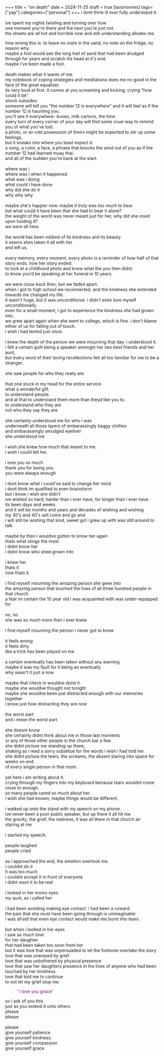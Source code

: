 +++
title = "on death"
date = 2024-11-25
draft = true
[taxonomies]
tags=["yap"]
categories=["personal"]
+++
i dont think ill ever fully understand it.<br/>
<br/>
ive spent my nights twisting and turning over how <br/>
one moment you're there and the next you're just not. <br/>
the sheets are all hot and horrible now and still understanding alludes me.<br/>

how wrong this is. to leave no mark in the sand, no note on the fridge, no reason why.<br/>
maybe a fool would see the long trail of sand that had been drudged through for years and scratch his head at it's end.<br/>
maybe i've been made a fool.<br/>
<br/>
death makes what it wants of me.<br/>
my notebook of coping strategies and meditations does me no good in the face of the great equalizer.<br/>
its very loud at first. it comes at you screaming and kicking; crying "how could it be".<br/>
shock subsides.<br/>
someone will tell you "the number 12 is everywhere" and it will feel as if the number 12 is haunting you.<br/>
you'll see it everywhere- buses, milk cartons, the time.<br/>
every turn of every corner of your day will find some cruel way to remind you of what you've lost.<br/>
a photo, or an odd possession of theirs might be expected to stir up some feelings,<br/>
but it sneaks into where you least expect it.<br/>
a song, a color, a face, a phrase that knocks the wind out of you as if the number 12 had learned muay thai.<br/>
and all of the sudden you're back at the start.<br/>
<br/>
where was i<br/>
where was i when it happened<br/>
what was i doing<br/>
what could i have done<br/>
why did she do it<br/>
why why why<br/>
<br/>
maybe she's happier now. maybe it truly was too much to bear.<br/>
but what could it have been that she had to bear it alone?<br/>
the weight of the world was never meant just for her, why did she insist upon holding it?<br/>
we were all here.<br/>
<br/>
the world has been robbed of its kindness and its beauty.<br/>
it seems shes taken it all with her<br/>
and left us.<br/>
<br/>
every memory, every moment, every photo is a reminder of how half of that story ends. how her story ended.<br/>
to look at a childhood photo and know what the you then didnt.<br/>
to know you'd be speaking at her funeral in 10 years.<br/>
<br/>
we were close back then, but we faded apart.<br/>
when i got to high school we reconnected, and the kindness she extended towards me changed my life.<br/>
it wasn't huge, but it was unconditional. i didn't even love myself unconditionally.<br/>
even for a small moment, i got to experience the kindness she had grown into.<br/>
we grew apart again when she went to college, which is fine. i don't blame either of us for falling out of touch.<br/>
i wish i had texted just once.<br/>
<br/>
i knew the depth of the person we were mourning that day. i understood it.<br/>
i felt a certain guilt being a speaker amongst her two best friends and her aunt, <br/>
but every word of their loving recollections felt all too familiar for me to be a stranger.<br/>
<br/>
she saw people for who they really are<br/>
<br/>
that one stuck in my head for the entire service.<br/>
what a wonderful gift. <br/>
to understand people. <br/>
and at that to understand them more than theyd like you to.<br/>
to understand who they are<br/>
not who they say they are<br/>
<br/>
she certainly understood me for who i was<br/>
underneath all those layers of embarassingly baggy clothes<br/>
and embarassingly smudged eyeliner<br/>
she understood me<br/>
<br/>
i wish she knew how much that meant to me.<br/>
i wish i could tell her.<br/>
<br/>
i love you so much<br/>
thank you for being you<br/>
you were always enough<br/>
<br/>
i dont know what i could've said to change her mind<br/>
i dont think im qualified to even brainstorm<br/>
but i know i wish she didn't<br/>
ive wished so hard; harder than i ever have, for longer than i ever have.<br/>
its been days and weeks<br/>
and it will be months and years and decades of wishing and wishing<br/>
my 30's and 40's will come and go and <br/>
i will still be wishing that kind, sweet girl i grew up with was still around to talk<br/>
<br/>
maybe by then i wouldve gotten to know her again<br/>
thats what stings the most<br/>
i didnt know her<br/>
i didnt know who shed grown into<br/>
<br/>
i knew her<br/>
thats it<br/>
now thats it<br/>
<br/>
i find myself mourning the amazing person she grew into<br/>
the amazing person that touched the lives of all three hundred people in that church<br/>
a feat im certain the 10 year old i was acquainted with was under-equipped for<br/>
<br/>
no, no<br/>
she was so much more than i ever knew<br/>
<br/>
i find myself mourning the person i never got to know<br/>
<br/>
it feels wrong<br/>
it feels dirty<br/>
like a trick has been played on me<br/>
<br/>
a certain eventually has been taken without any warning<br/>
maybe it was my fault for it being an eventually<br/>
why wasn't it just a now<br/>
<br/>
maybe that check in wouldve done it<br/>
maybe she wouldve thought not tonight<br/>
maybe she wouldve been just distracted enough with our memories together<br/>
i know just how distracting they are now<br/>
<br/>
the worst part<br/>
and i mean the worst part<br/>
<br/>
she doesnt know<br/>
she certainly didnt think about me in those last moments<br/>
or any of those other people in the church bar a few<br/>
she didnt picture me standing up there, <br/>
shaking as i read a sorry substitue for the words i wish i had told her<br/>
she didnt picture the tears, the screams, the absent staring into space for weeks on end<br/>
of every single person in that room.<br/>
<br/>
yet here i am writing about it.<br/>
crying through my fingers into my keyboard because tears wouldnt come close to enough.<br/>
so many people cared so much about her.<br/>
i wish she had known; maybe things would be different.<br/>
<br/>
i walked up onto the stand with my speech on my phone. <br/>
ive never been a poor public speaker, but up there it all hit me<br/>
the gravity, the grief, the realness, it was all there in that church air<br/>
staring at me<br/>
<br/>
i started my speech.<br/>
<br/>
people laughed<br/>
people cried<br/>
<br/>
as i approached the end, the emotion overtook me.<br/>
i couldnt do it<br/>
it was too much<br/>
i couldnt accept it in front of everyone<br/>
i didnt want it to be real<br/>
<br/>
i looked in her moms eyes<br/>
my aunt, as i called her<br/>
<br/>
i had been avoiding making eye contact. i had been a coward<br/>
the pain that she must have been going through is unimaginable<br/>
i was afraid that even eye contact would make me burst into tears<br/>
<br/>
but when i looked in her eyes<br/>
i saw so much love<br/>
for her daughter<br/>
that had been taken too soon from her<br/>
but it was love that was unpersuaded to let the footnote overtake the story<br/>
love that was unerased by grief<br/>
love that was unbothered by physical presence<br/>
love that saw her daughters presence in the lives of anyone who had been touched by her kindness.<br/>
love that told me to continue<br/>
to not let my grief stop me<br/>

> "<span style="color: purple;">i love you grace</span>"<br/>

so i ask of you this<br/>
just as you extend it unto others<br/>
please<br/>
please<br/>
<br/>
please<br/>
give yourself patience<br/>
give yourself kindness<br/>
give yourself compassion<br/>
give yourself grace<br/>

